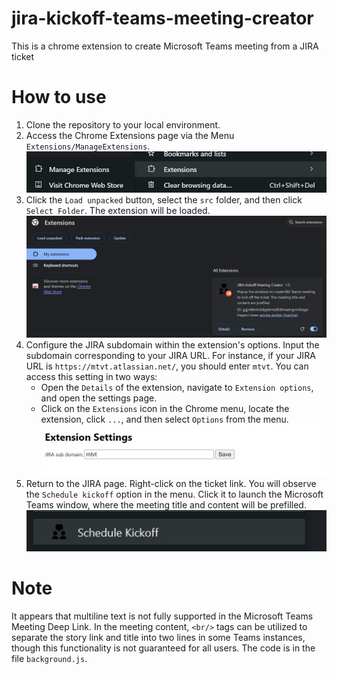 # jira-kickoff-teams-meeting-creator
This is a chrome extension to create Microsoft Teams meeting from a JIRA ticket


# How to use

1. Clone the repository to your local environment.
2. Access the Chrome Extensions page via the Menu `Extensions/ManageExtensions`.  ![Open Chrome Extensions page](src/images/chrome-extension.jpg)
3. Click the `Load unpacked` button, select the `src` folder, and then click `Select Folder`. The extension will be loaded.   ![Add Extension](src/images/add-extension.jpg)
4. Configure the JIRA subdomain within the extension's options. Input the subdomain corresponding to your JIRA URL. For instance, if your JIRA URL is `https://mtvt.atlassian.net/`, you should enter `mtvt`. You can access this setting in two ways:
   - Open the `Details` of the extension, navigate to `Extension options`, and open the settings page.
   - Click on the `Extensions` icon in the Chrome menu, locate the extension, click `...`, and then select `Options` from the menu.
![Add Extension](src/images/save%20setting.jpg)
5. Return to the JIRA page. Right-click on the ticket link. You will observe the `Schedule kickoff` option in the menu. Click it to launch the Microsoft Teams window, where the meeting title and content will be prefilled.  
![Add Extension](src/images/schedule%20meeting.jpg)

# Note
It appears that multiline text is not fully supported in the Microsoft Teams Meeting Deep Link. In the meeting content, `<br/>` tags can be utilized to separate the story link and title into two lines in some Teams instances, though this functionality is not guaranteed for all users. The code is in the file `background.js`.
